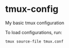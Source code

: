 # tmux-config

My basic tmux configuration

To load configurations, run:
```
tmux source-file tmux.conf
```
